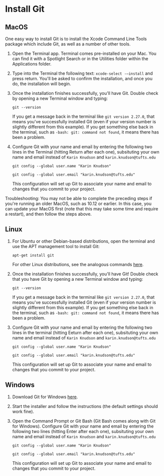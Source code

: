 # Install Git

## MacOS
One easy way to install Git is to install the Xcode Command Line Tools package which include Git, as well as a number of other tools.

1. Open the Terminal app. Terminal comes pre-installed on your Mac.
You can find it with a Spotlight Search or in the Utilities folder within the Applications folder.
2. Type into the Terminal the following text: `xcode-select -—install` and press return.  You'll be asked to confirm the installation, and once you do, the installation will begin.
3. Once the installation finishes successfully, you'll have Git. Double check by opening a new Terminal window and typing:

   `git --version`
   
   If you get a message back in the terminal like `git version 2.27.0`, that means you've successfully installed Git (even if your version number is slightly different from this example).  If you get something else back in the terminal, such as `-bash: git: command not found`, it means there has been a problem.
 4. Configure Git with your name and email by entering the following two lines in the Terminal (hitting Return after each one), subsituting your own name and email instead of `Karin Knudson` and `karin.knudson@tufts.edu`

    `git config --global user.name "Karin Knudson"`

    `git config --global user.email "karin.knudson@tufts.edu"`

    This configuration will set up Git to associate your name and email to changes that you commit to your project.

Troubleshooting: You may not be able to complete the preceding steps if you're running an older MacOS, such as 10.12 or earlier.  In this case, you can update your MacOS first (note that this may take some time and require a restart), and then follow the steps above.

## Linux

1. For Ubuntu or other Debian-based distributions, open the terminal and use the APT management tool to install Git:

    `apt-get install git`

     For other Linux distributions, see the analogous commands [here](https://git-scm.com/download/linux).
2. Once the installation finishes successfully, you'll have Git!  Double check that you have Git by opening a new Terminal window and typing:

   `git --version`
   
   If you get a message back in the terminal like `git version 2.27.0`, that means you've successfully installed Git (even if your version number is slightly different from this example).  If you get something else back in the terminal, such as `-bash: git: command not found`, it means there has been a problem.

 3. Configure Git with your name and email by entering the following two lines in the terminal (hitting Eeturn after each one), subsituting your own name and email instead of `Karin Knudson` and `karin.knudson@tufts.edu`

    `git config --global user.name "Karin Knudson"`

    `git config --global user.email "karin.knudson@tufts.edu"`

    This configuration will set up Git to associate your name and email to changes that you commit to your project.

## Windows

 1. Download Git for Windows [here](https://gitforwindows.org/).
 2. Start the installer and follow the instructions (the default settings should work fine).
 3. Open the Command Prompt or Git Bash (Git Bash comes along with Git for Windows).  Configure Git with your name and email by entering the following two lines (hitting Enter after each one), subsituting your own name and email instead of `Karin Knudson` and `karin.knudson@tufts.edu`

    `git config --global user.name "Karin Knudson"`

    `git config --global user.email "karin.knudson@tufts.edu"`

     This configuration will set up Git to associate your name and email to changes that you commit to your project.
